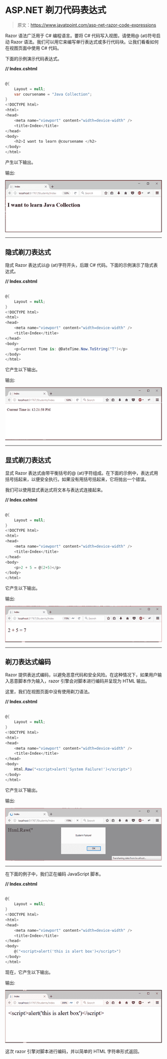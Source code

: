 # ASP.NET 剃刀代码表达式

> 原文：<https://www.javatpoint.com/asp-net-razor-code-expressions>

Razor 语法广泛用于 C# 编程语言。要将 C# 代码写入视图，请使用@ (at)符号启动 Razor 语法。我们可以用它来编写单行表达式或多行代码块。让我们看看如何在视图页面中使用 C# 代码。

下面的示例演示代码表达式。

**// Index.cshtml**

```cs

@{
    Layout = null;
    var coursename = "Java Collection";
}
<!DOCTYPE html> 
<html>
<head>
    <meta name="viewport" content="width=device-width" />
    <title>Index</title>
</head>
<body>
    <h2>I want to learn @coursename </h2>
</body>
</html>

```

产生以下输出。

输出:

![ASP Razor code expression 1](img/21cf10aad9a0f81cf25f436e0a3544c4.png)

* * *

## 隐式剃刀表达式

隐式 Razor 表达式以@ (at)字符开头，后跟 C# 代码。下面的示例演示了隐式表达式。

**// Index.cshtml**

```cs

@{
    Layout = null;
}
<!DOCTYPE html>  
<html>
<head>
    <meta name="viewport" content="width=device-width" />
    <title>Index</title>
</head>
<body>
    <p>Current Time is: @DateTime.Now.ToString("T")</p>
</body>
</html>

```

它产生以下输出。

输出:

![ASP Razor code expression 2](img/400be72d0ddb7b81504de2f3839c733a.png)

* * *

## 显式剃刀表达式

显式 Razor 表达式由带平衡括号的@ (at)字符组成。在下面的示例中，表达式用括号括起来，以便安全执行。如果没有用括号括起来，它将抛出一个错误。

我们可以使用显式表达式将文本与表达式连接起来。

**// Index.cshtml**

```cs

@{
    Layout = null;
}
<!DOCTYPE html>  
<html>
<head>
    <meta name="viewport" content="width=device-width" />
    <title>Index</title>
</head>
<body>
    <p>2 + 5 = @(2+5)</p>
</body>
</html>

```

它产生以下输出。

输出:

![ASP Razor code expression 3](img/2fa655096ebc9d0a9730b94579c3bf24.png)

* * *

## 剃刀表达式编码

Razor 提供表达式编码，以避免恶意代码和安全风险。在这种情况下，如果用户输入恶意脚本作为输入，razor 引擎会对脚本进行编码并呈现为 HTML 输出。

这里，我们在视图页面中没有使用剃刀语法。

**// Index.cshtml**

```cs

@{
    Layout = null;
}
<!DOCTYPE html>
<html>
<head>
    <meta name="viewport" content="width=device-width" />
    <title>Index</title>
</head>
<body>
    Html.Raw("<script>alert('System Failure!')</script>")
</body>
</html>

```

它产生以下输出。

输出:

![ASP Razor code expression 4](img/65ff5ad670a4293b8bafb1deadc65a6f.png)

* * *

在下面的例子中，我们正在编码 JavaScript 脚本。

**// Index.cshtml**

```cs

@{
    Layout = null;
}
<!DOCTYPE html>
<html>
<head>
    <meta name="viewport" content="width=device-width" />
    <title>Index</title>
</head>
<body>
    @("<script>alert('this is alert box')</script>")
</body>
</html>

```

现在，它产生以下输出。

输出:

![ASP Razor code expression 5](img/04b9c641ed8789d72ff8e7e64a7653bd.png)

这次 razor 引擎对脚本进行编码，并以简单的 HTML 字符串形式返回。